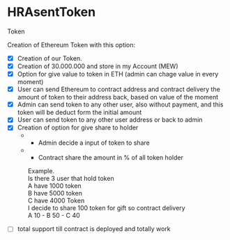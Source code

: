 # HRAsentToken
Token


Creation of Ethereum Token with this option:

- [x]  Creation of our Token. 
- [x]  Creation of 30.000.000 and store in my Account (MEW)
- [x]  Option for give value to token  in ETH (admin can chage value in every moment)
- [x]  User can send Ethereum to contract address and contract delivery the amount of token to their address back, based on value of the moment
- [x]  Admin can send token to any other user, also without payment, and this token will be deduct form the initial amount
- [x] User can send token to any other user address or back to admin
- [x]  Creation of option for give share to holder
    * - Admin decide a input of token to share
    * - Contract share the amount in % of all token holder

      Example.   
      Is there 3 user that hold token  
      A have 1000 token  
      B have 5000 token  
      C have 4000 Token  
      I decide to share 100 token for gift so contract delivery  
      A 10 - B 50 - C 40  
- [ ] total support till contract is deployed and totally work
